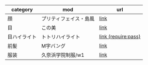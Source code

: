 category | mod | url |
---|---|---|
顔 | プリティフェイス・島風 | [link](http://motimoti3d.jp/blog-entry-46.html) |
目 | この美 | [link](http://motimoti3d.jp/blog-entry-63.html) |
目ハイライト | トトリハイライト | [link (require:pass)](http://ux.getuploader.com/n777_mod/download/171/%E3%83%88%E3%83%88%E3%82%A5%E3%83%BC%E3%83%AA%E3%82%A2%E3%83%BB%E3%83%98%E3%83%AB%E3%83%A2%E3%83%AB%E3%83%88.rar) |
前髪 | M字バング | [link](http://ux.getuploader.com/cm3d2/download/19/cm3d2_19.zip) |
服装 | 久奈浜学院制服/w1 | [link](http://ux.getuploader.com/melala001/download/95/%E3%82%A2%E3%82%AA%E3%82%AB%E3%83%8A%E5%90%84%E7%A8%AE%E3%83%90%E3%83%AA%E3%82%A8.rar) |